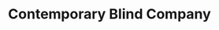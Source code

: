 ---
title: "Contemporary Blind Company"
url: /horsham/contemporary-blind-company/
shop: Jalousien
---